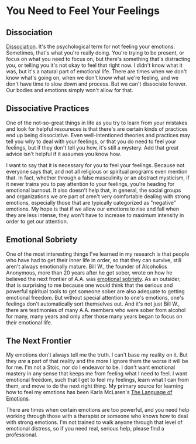 # You Need to Feel Your Feelings

## Dissociation

[Dissociation](https://en.wikipedia.org/wiki/Dissociation_(psychology)). It's the psychological term for not feeling your emotions. Sometimes, that's what you're really doing. You're trying to be present, or focus on what you need to focus on, but there's something that's distracting you, or telling you it's not okay to feel that right now. I didn't know what it was, but it's a natural part of emotional life. There are times when we don't know what's going on, when we don't know what we're feeling, and we don't have time to slow down and process. But we can't dissociate forever. Our bodies and emotions simply won't allow for that.

## Dissociative Practices

One of the not-so-great things in life as you try to learn from your mistakes and look for helpful resoureces is that there's are certain kinds of practices end up being dissociative. Even well-intentioned theories and practices may tell you why to deal with your feelings, or that you do need to feel your feelings, but if they don't tell you how, it's still a mystery. Add that great advice isn't helpful if it assumes you know how.

I want to say that it is necessary for you to feel your feelings. Because not everyone says that, and not all religious or spiritual programs even mention that. In fact, whether through a false masculinity or an abstract mysticism, if it never trains you to pay attention to your feelings, you're heading for emotional burnout. It also doesn't help that, in general, the social groups and organizations we are part of aren't very comfortable dealing with strong emotions, especially those that are typically categorized as "negative" emotions. My hope is that if we allow our emotions to rise and fall when they are less intense, they won't have to increase to maximum intensity in order to get our attention.

## Emotional Sobriety

One of the most interesting things I've learned in my research is that people who have had to get their inner life in order, so that they can survive, still aren't always emotionally mature. Bill W., the founder of Alcoholics Anonymous, more than 20 years after he got sober, wrote on how he believed the next frontier of A.A. was [emotional sobriety](http://silkworth.net/pages/aahistory/general/emotionalsobriety.php). As an outsider, that is surprising to me because one would think that the serious and powerful spiritual tools to get someone sober are also adequate to getting emotional freedom. But without special attention to one's emotions, one's feelings don't automatically sort themselves out. And it's not just Bill W., there are testimonies of many A.A. members who were sober from alcohol for many, many years and only after those many years began to focus on their emotional life.

## The Next Frontier

My emotions don't always tell me the truth. I can't base my reality on it. But they *are* a part of that reality and the more I ignore them the worse it will be for me. I'm not a Stoic, nor do I endeavor to be. I don't want emotional mastery in any sense that keeps me from feeling what I need to feel. I want emotional freedom, such that I get to feel my feelings, learn what I can from them, and move to do the next right thing. My primary source for learning how to feel my emotions has been Karla McLaren's [The Language of Emotions](https://www.amazon.com/Language-Emotions-What-Feelings-Trying/dp/1591797691).

There are times when certain emotions are too powerful, and you need help working through those with a therapist or someone who knows how to deal with strong emotions. I'm not trained to walk anyone through that level of emotional distress, so if you need real, serious help, please find a professional.
